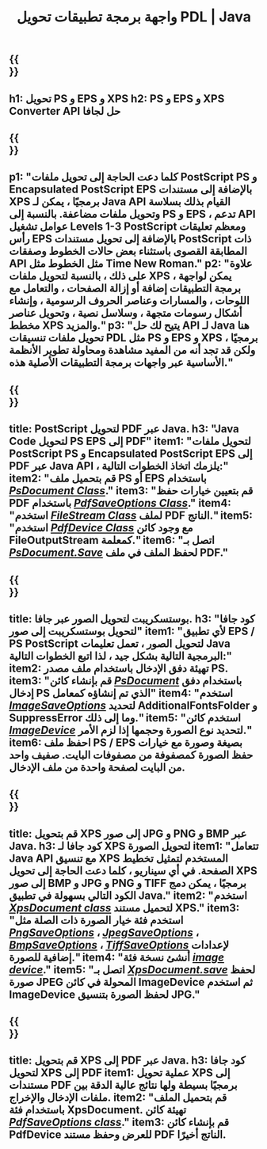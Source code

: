 ﻿---
translation: true
template: /_templates/_conversion-java.md
title: واجهة برمجة تطبيقات تحويل PDL | Java
url: /java/conversion/
description: قم بتحويل PS و EPS و XPS إلى PDF والصور بما في ذلك BMP و JPG و PNG و TIFF باستخدام مكتبة Java مع وظيفة تحويل Aspose.Page PDL.
family: page
platformtag: net
feature: conversion
---

{{<section banner>}}
---
h1: تحويل PS و EPS و XPS
h2: PS و EPS و XPS Converter API حل لجافا
---

{{<section overview>}}
---
p1: "كلما دعت الحاجة إلى تحويل ملفات PostScript PS و Encapsulated PostScript EPS بالإضافة إلى مستندات XPS برمجيًا ، يمكن لـ Java API القيام بذلك بسلاسة وتحويل ملفات مضاعفة. بالنسبة إلى PS و EPS ، تدعم API عوامل تشغيل Levels 1-3 PostScript ومعظم تعليقات رأس EPS بالإضافة إلى تحويل مستندات PostScript ذات المطابقة القصوى باستثناء بعض حالات الخطوط وصفقات API مثل الخطوط مثل Time New Roman."
p2: "علاوة على ذلك ، بالنسبة لتحويل ملفات XPS ، يمكن لواجهة برمجة التطبيقات إضافة أو إزالة الصفحات ، والتعامل مع اللوحات ، والمسارات وعناصر الحروف الرسومية ، وإنشاء أشكال رسومات متجهة ، وسلاسل نصية ، وتحويل عناصر مخطط XPS والمزيد."
p3: "يتيح لك حل API لـ Java هنا تحويل ملفات تنسيقات PDL مثل PS و EPS و XPS برمجيًا ، ولكن قد تجد أنه من المفيد مشاهدة ومحاولة تطوير الأنظمة الأساسية عبر واجهات برمجة التطبيقات الأصلية هذه."
---

{{<section feature1>}}
---
title: PostScript لتحويل PDF عبر Java.
h3: "Java Code لتحويل PS EPS إلى PDF"
item1: "لتحويل ملفات PostScript PS و Encapsulated PostScript EPS إلى PDF عبر Java API ، يلزمك اتخاذ الخطوات التالية:"
item2: "قم بتحميل ملف PS أو EPS باستخدام [*PsDocument Class*](https://reference.aspose.com/page/java/com.aspose.eps/PsDocument)."
item3: "قم بتعيين خيارات حفظ PDF باستخدام [*PdfSaveOptions Class*](https://reference.aspose.com/page/java/com.aspose.eps.device/PdfSaveOptions)."
item4: "استخدم [*FileStream Class*](https://docs.oracle.com/javase/7/docs/api/java/io/FileOutputStream.html) لملف PDF الناتج."
item5: "استخدم [*PdfDevice Class*](https://reference.aspose.com/page/java/com.aspose.eps.device/PdfDevice) مع وجود كائن FileOutputStream كمعلمة."
item6: "اتصل بـ [*PsDocument.Save*](https://reference.aspose.com/page/java/com.aspose.eps/PsDocument#save-com.aspose.page.Device-com.aspose.page.SaveOptions-) لحفظ الملف في ملف PDF."
---

{{<section feature2>}}
---
title: بوستسكريبت لتحويل الصور عبر جافا.
h3: "كود جافا لتحويل بوستسكريبت إلى صور"
item1: "لأي تطبيق EPS / PS PostScript لتحويل الصور ، تعمل تعليمات Java البرمجية التالية بشكل جيد ، لذا اتبع الخطوات التالية:"
item2: تهيئة دفق الإدخال باستخدام ملف مصدر PS.
item3: "قم بإنشاء كائن [*PsDocument*](https://reference.aspose.com/page/java/com.aspose.eps/psdocument) باستخدام دفق إدخال PS الذي تم إنشاؤه كمعامل"
item4: "استخدم [*ImageSaveOptions*](https://reference.aspose.com/page/java/com.aspose.eps.device/imagesaveoptions) لتحديد AdditionalFontsFolder و SuppressError وما إلى ذلك."
item5: "استخدم كائن [*ImageDevice*](https://reference.aspose.com/page/java/com.aspose.eps.device/imagedevice) لتحديد نوع الصورة وحجمها إذا لزم الأمر."
item6: احفظ ملف PS / EPS بصيغة وصورة مع خيارات حفظ الصورة كمصفوفة من مصفوفات البايت. صفيف واحد من البايت لصفحة واحدة من ملف الإدخال.
---


{{<section feature3>}}
---
title: قم بتحويل XPS إلى صور JPG و PNG و BMP عبر Java.
h3: كود جافا لـ XPS لتحويل الصورة
item1: "تتعامل Java API مع تنسيق XPS المستخدم لتمثيل تخطيط الصفحة. في أي سيناريو ، كلما دعت الحاجة إلى تحويل XPS إلى صور BMP و JPG و PNG و TIFF برمجيًا ، يمكن دمج الكود التالي بسهولة في تطبيق Java."
item2: "استخدم [*XpsDocument class*](https://reference.aspose.com/page/java/com.aspose.xps/XpsDocument) لتحميل مستند XPS."
item3: "استخدم فئة خيار الصورة ذات الصلة مثل [*PngSaveOptions*](https://reference.aspose.com/page/java/com.aspose.xps.rendering/PngSaveOptions) ، [*JpegSaveOptions*](https://reference.aspose.com/page/java/com.aspose.xps.rendering/JpegSaveOptions) ، [*BmpSaveOptions*](https://reference.aspose.com/page/java/com.aspose.xps.rendering/BmpSaveOptions) ، [*TiffSaveOptions*](https://reference.aspose.com/page/java/com.aspose.xps.rendering/TiffSaveOptions) لإعدادات إضافية للصورة."
item4: "أنشئ نسخة فئة [*image device*](https://reference.aspose.com/page/java/com.aspose.xps.rendering/ImageDevice)."
item5: "اتصل بـ [*XpsDocument.save*](https://reference.aspose.com/page/java/com.aspose.xps/XpsDocument#save-com.aspose.page.Device-com.aspose.page.SaveOptions-) لحفظ صورة JPEG المحولة في كائن ImageDevice ثم استخدم ImageDevice لحفظ الصورة بتنسيق JPG."
---

{{<section feature4>}}
---
title: قم بتحويل XPS إلى PDF عبر Java.
h3: كود جافا لتحويل XPS إلى PDF
item1: عملية تحويل XPS إلى مستندات PDF برمجيًا بسيطة ولها نتائج عالية الدقة بين ملفات الإدخال والإخراج.
item2: "قم بتحميل الملف باستخدام فئة XpsDocument. تهيئة كائن [*PdfSaveOptions class*](https://reference.aspose.com/page/java/com.aspose.xps.rendering/PdfDevice)."
item3: قم بإنشاء كائن PdfDevice للعرض وحفظ مستند PDF الناتج أخيرًا.
---



